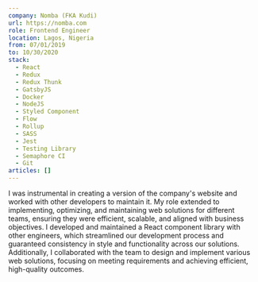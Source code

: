 ```yaml
---
company: Nomba (FKA Kudi)
url: https://nomba.com
role: Frontend Engineer
location: Lagos, Nigeria
from: 07/01/2019
to: 10/30/2020
stack:
  - React
  - Redux
  - Redux Thunk
  - GatsbyJS
  - Docker
  - NodeJS
  - Styled Component
  - Flow
  - Rollup
  - SASS
  - Jest
  - Testing Library
  - Semaphore CI
  - Git
articles: []
---
```

I was instrumental in creating a version of the company's website and worked with other developers to maintain it. My role extended to implementing, optimizing, and maintaining web solutions for different teams, ensuring they were efficient, scalable, and aligned with business objectives.
I developed and maintained a React component library with other engineers, which streamlined our development process and guaranteed consistency in style and functionality across our solutions. Additionally, I collaborated with the team to design and implement various web solutions, focusing on meeting requirements and achieving efficient, high-quality outcomes.
